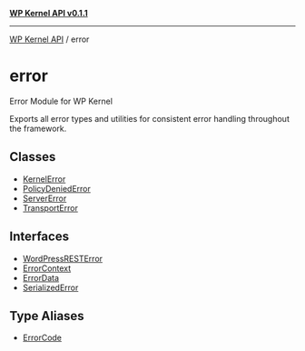 [**WP Kernel API v0.1.1**](../README.md)

---

[WP Kernel API](../README.md) / error

# error

Error Module for WP Kernel

Exports all error types and utilities for consistent error handling throughout the framework.

## Classes

- [KernelError](classes/KernelError.md)
- [PolicyDeniedError](classes/PolicyDeniedError.md)
- [ServerError](classes/ServerError.md)
- [TransportError](classes/TransportError.md)

## Interfaces

- [WordPressRESTError](interfaces/WordPressRESTError.md)
- [ErrorContext](interfaces/ErrorContext.md)
- [ErrorData](interfaces/ErrorData.md)
- [SerializedError](interfaces/SerializedError.md)

## Type Aliases

- [ErrorCode](type-aliases/ErrorCode.md)

